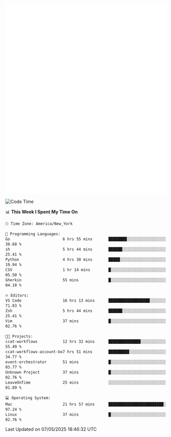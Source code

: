 <a href="https://github.com/jstrieb/github-stats">
 
![](https://github.com/evanhuang117/github-stats/blob/master/generated/overview.svg)
![](https://github.com/evanhuang117/github-stats/blob/master/generated/languages.svg)

</a>

<!--START_SECTION:waka-->
![Code Time](http://img.shields.io/badge/Code%20Time-850%20hrs%2038%20mins-blue)

📊 **This Week I Spent My Time On** 

```text
🕑︎ Time Zone: America/New_York

💬 Programming Languages: 
Go                       6 hrs 55 mins       ████████░░░░░░░░░░░░░░░░░   30.68 % 
sh                       5 hrs 44 mins       ██████░░░░░░░░░░░░░░░░░░░   25.41 % 
Python                   4 hrs 30 mins       █████░░░░░░░░░░░░░░░░░░░░   19.94 % 
CSV                      1 hr 14 mins        █░░░░░░░░░░░░░░░░░░░░░░░░   05.50 % 
Gherkin                  55 mins             █░░░░░░░░░░░░░░░░░░░░░░░░   04.10 % 

🔥 Editors: 
VS Code                  16 hrs 13 mins      ██████████████████░░░░░░░   71.83 % 
Zsh                      5 hrs 44 mins       ██████░░░░░░░░░░░░░░░░░░░   25.41 % 
Vim                      37 mins             █░░░░░░░░░░░░░░░░░░░░░░░░   02.76 % 

🐱‍💻 Projects: 
ccat-workflows           12 hrs 32 mins      ██████████████░░░░░░░░░░░   55.49 % 
ccat-workflows-account-bo7 hrs 51 mins       █████████░░░░░░░░░░░░░░░░   34.77 % 
event-orchestrator       51 mins             █░░░░░░░░░░░░░░░░░░░░░░░░   03.77 % 
Unknown Project          37 mins             █░░░░░░░░░░░░░░░░░░░░░░░░   02.76 % 
LeaveOnTime              25 mins             ░░░░░░░░░░░░░░░░░░░░░░░░░   01.89 % 

💻 Operating System: 
Mac                      21 hrs 57 mins      ████████████████████████░   97.24 % 
Linux                    37 mins             █░░░░░░░░░░░░░░░░░░░░░░░░   02.76 % 
```


 Last Updated on 07/05/2025 18:46:32 UTC
<!--END_SECTION:waka-->
